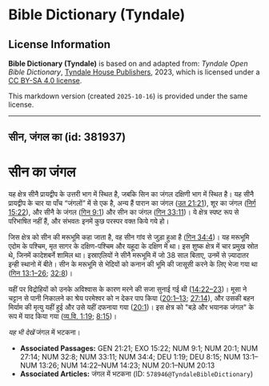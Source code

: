 # Bible Dictionary (Tyndale)

## License Information

**Bible Dictionary (Tyndale)** is based on and adapted from: _Tyndale Open Bible Dictionary_, [Tyndale House Publishers](https://tyndaleopenresources.com/), 2023, which is licensed under a [CC BY-SA 4.0 license](https://creativecommons.org/licenses/by-sa/4.0/legalcode.en).

This markdown version (created `2025-10-16`) is provided under the same license.



--------------------------------

## सीन, जंगल का (id: 381937)

सीन का जंगल
===========

यह क्षेत्र सीनै प्रायद्वीप के उत्तरी भाग में स्थित है, जबकि सिन का जंगल दक्षिणी भाग में स्थित है। यह सीनै प्रायद्वीप के चार या पाँच “जंगलों” में से एक है, अन्य हैं पारान का जंगल ([उत 21:21](https://ref.ly/Gen21:21)), शूर का जंगल ([निर्ग 15:22](https://ref.ly/Exod15:22)), और सीनै के जंगल ([गिन 9:1](https://ref.ly/Num9:1)) और सीन का जंगल ([गिन 33:11](https://ref.ly/Num33:11))। ये क्षेत्र स्पष्ट रूप से परिभाषित नहीं हैं, और संभवतः इनमें कुछ परस्पर वक्त किये गये हो।

जिस क्षेत्र को सीन की मरूभूमि कहा जाता है, वह सीन गांव से जुड़ा हुआ है ([गिन 34:4](https://ref.ly/Num34:4))। यह मरूभूमि एदोम के पश्चिम, मृत सागर के दक्षिण\-पश्चिम और यहूदा के दक्षिण में था। इस शुष्क क्षेत्र में चार प्रमुख स्रोत थे, जिनमें कादेशबर्ने शामिल था। इस्राएलियों ने सीनै मरूभूमि में जो 38 साल बिताए, उनमें से ज़्यादातर इन्ही स्थानो में बीते। सीन के मरूभूमि से भेदियों को कनान की भूमि की जासूसी करने के लिए भेजा गया था ([गिन 13:1–26](https://ref.ly/Num13:1-Num13:26); [32:8](https://ref.ly/Num32:8))।

यहीं पर विद्रोहियों को उनके अविश्वास के कारण मरने की सजा सुनाई गई थी ([14:22–23](https://ref.ly/Num14:22-Num14:23))। मूसा ने चट्टान से पानी निकालने का श्रेय परमेश्वर को न देकर पाप किया ([20:1–13](https://ref.ly/Num20:1-Num20:13); [27:14](https://ref.ly/Num27:14)), और उसकी बहन मिर्याम की मृत्यु यहीं हुई और उसे यहीं दफनाया गया ([20:1](https://ref.ly/Num20:1))। इस क्षेत्र को "बड़े और भयानक जंगल" के रूप में याद किया गया ([व्य.वि. 1:19](https://ref.ly/Deut1:19); [8:15](https://ref.ly/Deut8:15))।

*यह भी देखें*  जंगल में भटकना।

* **Associated Passages:** GEN 21:21; EXO 15:22; NUM 9:1; NUM 20:1; NUM 27:14; NUM 32:8; NUM 33:11; NUM 34:4; DEU 1:19; DEU 8:15; NUM 13:1–NUM 13:26; NUM 14:22–NUM 14:23; NUM 20:1–NUM 20:13
* **Associated Articles:** जंगल में भटकना (ID: `578946@TyndaleBibleDictionary`)

